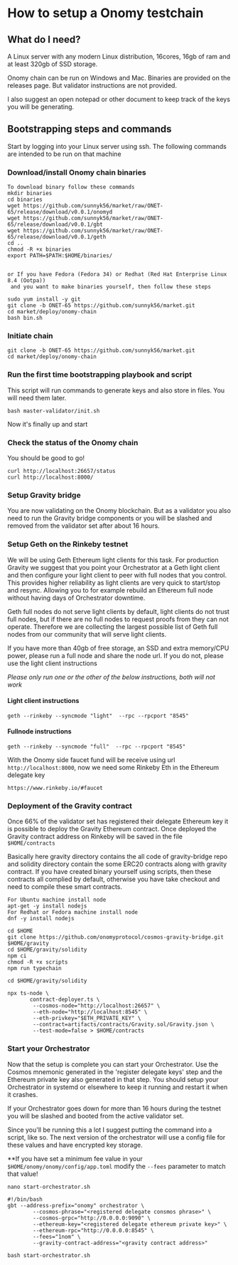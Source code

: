 # How to setup a Onomy testchain

## What do I need?

A Linux server with any modern Linux distribution, 16cores, 16gb of ram and at least 320gb of SSD storage.

Onomy chain can be run on Windows and Mac. Binaries are provided on the releases page. But validator instructions are not provided.

I also suggest an open notepad or other document to keep track of the keys you will be generating.

## Bootstrapping steps and commands

Start by logging into your Linux server using ssh. The following commands are intended to be run on that machine

### Download/install Onomy chain binaries
```
To download binary follow these commands
mkdir binaries
cd binaries
wget https://github.com/sunnyk56/market/raw/ONET-65/release/download/v0.0.1/onomyd
wget https://github.com/sunnyk56/market/raw/ONET-65/release/download/v0.0.1/gbt
wget https://github.com/sunnyk56/market/raw/ONET-65/release/download/v0.0.1/geth
cd ..
chmod -R +x binaries
export PATH=$PATH:$HOME/binaries/


or If you have Fedora (Fedora 34) or Redhat (Red Hat Enterprise Linux 8.4 (Ootpa))
 and you want to make binaries yourself, then follow these steps

sudo yum install -y git
git clone -b ONET-65 https://github.com/sunnyk56/market.git
cd market/deploy/onomy-chain
bash bin.sh
```

### Initiate chain

```
git clone -b ONET-65 https://github.com/sunnyk56/market.git
cd market/deploy/onomy-chain
```

### Run the first time bootstrapping playbook and script

This script will run commands to generate keys and also store in files. You will need them later.

```
bash master-validator/init.sh
```

Now it's finally up and start 

### Check the status of the Onomy chain

You should be good to go!
```
curl http://localhost:26657/status
curl http://localhost:8000/
```
### Setup Gravity bridge

You are now validating on the Onomy blockchain. But as a validator you also need to run the Gravity bridge components or you will be slashed and removed from the validator set after about 16 hours.
### Setup Geth on the Rinkeby testnet

We will be using Geth Ethereum light clients for this task. For production Gravity we suggest that you point your Orchestrator at a Geth light client and then configure your light client to peer with full nodes that you control. This provides higher reliability as light clients are very quick to start/stop and resync. Allowing you to for example rebuild an Ethereum full node without having days of Orchestrator downtime.

Geth full nodes do not serve light clients by default, light clients do not trust full nodes, but if there are no full nodes to request proofs from they can not operate. Therefore we are collecting the largest possible
list of Geth full nodes from our community that will serve light clients.

If you have more than 40gb of free storage, an SSD and extra memory/CPU power, please run a full node and share the node url. If you do not, please use the light client instructions

_Please only run one or the other of the below instructions, both will not work_

#### Light client instructions

```
geth --rinkeby --syncmode "light"  --rpc --rpcport "8545"
```

#### Fullnode instructions

```
geth --rinkeby --syncmode "full"  --rpc --rpcport "8545"
```
With the Onomy side faucet fund will be receive using url ``` http://localhost:8000```, now we need some Rinkeby Eth in the Ethereum delegate key

```
https://www.rinkeby.io/#faucet
```
### Deployment of the Gravity contract
Once 66% of the validator set has registered their delegate Ethereum key it is possible to deploy the Gravity Ethereum contract. Once deployed the Gravity contract address on Rinkeby will be saved in the file  `$HOME/contracts`

Basically here gravity directory contains the all code of gravity-bridge repo and solidity directory contain the some ERC20 contracts along with gravity contract. If you have created binary yourself using scripts, then these contracts all complied by default, otherwise you have take checkout and need to compile these smart contracts.
```
For Ubuntu machine install node
apt-get -y install nodejs
For Redhat or Fedora machine install node
dnf -y install nodejs

cd $HOME
git clone https://github.com/onomyprotocol/cosmos-gravity-bridge.git $HOME/gravity
cd $HOME/gravity/solidity
npm ci
chmod -R +x scripts
npm run typechain
```

 ```
cd $HOME/gravity/solidity
    
npx ts-node \
        contract-deployer.ts \
         --cosmos-node="http://localhost:26657" \
         --eth-node="http://localhost:8545" \
         --eth-privkey="$ETH_PRIVATE_KEY" \
         --contract=artifacts/contracts/Gravity.sol/Gravity.json \
         --test-mode=false > $HOME/contracts
```

### Start your Orchestrator

Now that the setup is complete you can start your Orchestrator. Use the Cosmos mnemonic generated in the 'register delegate keys' step and the Ethereum private key also generated in that step. You should setup your Orchestrator in systemd or elsewhere to keep it running and restart it when it crashes.

If your Orchestrator goes down for more than 16 hours during the testnet you will be slashed and booted from the active validator set.

Since you'll be running this a lot I suggest putting the command into a script, like so. The next version of the orchestrator will use a config file for these values and have encrypted key storage.

\*\*If you have set a minimum fee value in your `$HOME/onomy/onomy/config/app.toml` modify the `--fees` parameter to match that value!

```
nano start-orchestrator.sh
```

```
#!/bin/bash
gbt --address-prefix="onomy" orchestrator \
        --cosmos-phrase="<registered delegate consmos phrase>" \
        --cosmos-grpc="http://0.0.0.0:9090" \
        --ethereum-key="<registered delegate ethereum private key>" \
        --ethereum-rpc="http://0.0.0.0:8545" \
        --fees="1nom" \
        --gravity-contract-address="<gravity contract address>"
```

```
bash start-orchestrator.sh
```